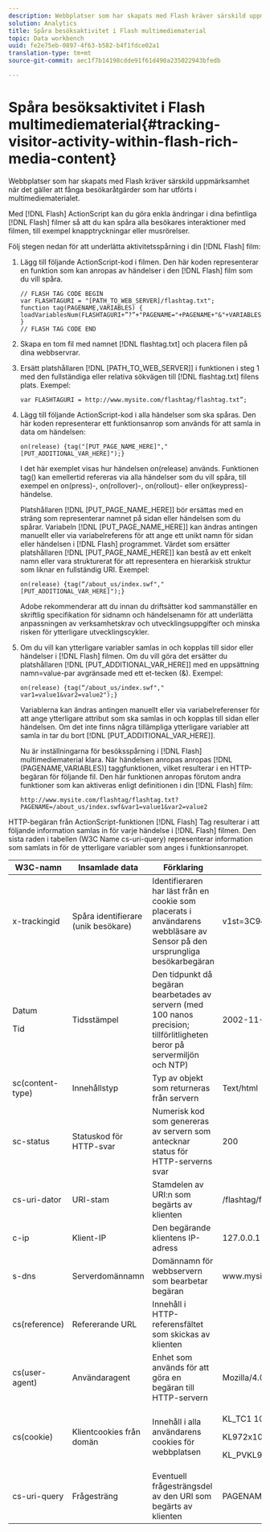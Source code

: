 ```yaml
---
description: Webbplatser som har skapats med Flash kräver särskild uppmärksamhet när det gäller att fånga besökaråtgärder som har utförts i multimediematerialet.
solution: Analytics
title: Spåra besöksaktivitet i Flash multimediematerial
topic: Data workbench
uuid: fe2e75eb-0897-4f63-b582-b4f1fdce02a1
translation-type: tm+mt
source-git-commit: aec1f7b14198cdde91f61d490a235022943bfedb

---
```



# Spåra besöksaktivitet i Flash multimediematerial{#tracking-visitor-activity-within-flash-rich-media-content}

Webbplatser som har skapats med Flash kräver särskild uppmärksamhet när det gäller att fånga besökaråtgärder som har utförts i multimediematerialet.

Med [!DNL Flash] ActionScript kan du göra enkla ändringar i dina befintliga [!DNL Flash] filmer så att du kan spåra alla besökares interaktioner med filmen, till exempel knapptryckningar eller musrörelser.

Följ stegen nedan för att underlätta aktivitetsspårning i din [!DNL Flash] film:

1. Lägg till följande ActionScript-kod i filmen. Den här koden representerar en funktion som kan anropas av händelser i den [!DNL Flash] film som du vill spåra.

   ```
   // FLASH TAG CODE BEGIN 
   var FLASHTAGURI = "[PATH_TO_WEB_SERVER]/flashtag.txt"; 
   function tag(PAGENAME,VARIABLES) { 
   loadVariablesNum(FLASHTAGURI+”?”+"PAGENAME="+PAGENAME+"&"+VARIABLES,0); 
   } 
   // FLASH TAG CODE END
   ```

1. Skapa en tom fil med namnet [!DNL flashtag.txt] och placera filen på dina webbservrar.
1. Ersätt platshållaren [!DNL [PATH_TO_WEB_SERVER]] i funktionen i steg 1 med den fullständiga eller relativa sökvägen till [!DNL flashtag.txt] filens plats. Exempel:

   ```
   var FLASHTAGURI = http://www.mysite.com/flashtag/flashtag.txt”;
   ```

1. Lägg till följande ActionScript-kod i alla händelser som ska spåras. Den här koden representerar ett funktionsanrop som används för att samla in data om händelsen:

   ```
   on(release) {tag("[PUT_PAGE_NAME_HERE]","[PUT_ADDITIONAL_VAR_HERE]");}
   ```

   I det här exemplet visas hur händelsen on(release) används. Funktionen tag() kan emellertid refereras via alla händelser som du vill spåra, till exempel en on(press)-, on(rollover)-, on(rollout)- eller on(keypress)-händelse.

   Platshållaren [!DNL [PUT_PAGE_NAME_HERE]] bör ersättas med en sträng som representerar namnet på sidan eller händelsen som du spårar. Variabeln [!DNL [PUT_PAGE_NAME_HERE]] kan ändras antingen manuellt eller via variabelreferens för att ange ett unikt namn för sidan eller händelsen i [!DNL Flash] programmet. Värdet som ersätter platshållaren [!DNL [PUT_PAGE_NAME_HERE]] kan bestå av ett enkelt namn eller vara strukturerat för att representera en hierarkisk struktur som liknar en fullständig URI. Exempel:

   ```
   on(release) {tag(“/about_us/index.swf","[PUT_ADDITIONAL_VAR_HERE]");}
   ```

   Adobe rekommenderar att du innan du driftsätter kod sammanställer en skriftlig specifikation för sidnamn och händelsenamn för att underlätta anpassningen av verksamhetskrav och utvecklingsuppgifter och minska risken för ytterligare utvecklingscykler.

1. Om du vill kan ytterligare variabler samlas in och kopplas till sidor eller händelser i [!DNL Flash] filmen. Om du vill göra det ersätter du platshållaren [!DNL [PUT_ADDITIONAL_VAR_HERE]] med en uppsättning namn=value-par avgränsade med ett et-tecken (&amp;). Exempel:

   ```
   on(release) {tag(“/about_us/index.swf"," var1=value1&var2=value2");}
   ```

   Variablerna kan ändras antingen manuellt eller via variabelreferenser för att ange ytterligare attribut som ska samlas in och kopplas till sidan eller händelsen. Om det inte finns några tillämpliga ytterligare variabler att samla in tar du bort [!DNL [PUT_ADDITIONAL_VAR_HERE]].

   Nu är inställningarna för besöksspårning i [!DNL Flash] multimediematerial klara. När händelsen anropas anropas [!DNL (PAGENAME,VARIABLES)] taggfunktionen, vilket resulterar i en HTTP-begäran för följande fil. Den här funktionen anropas förutom andra funktioner som kan aktiveras enligt definitionen i din [!DNL Flash] film:

   ```
   http://www.mysite.com/flashtag/flashtag.txt?PAGENAME=/about_us/index.swf&var1=value1&var2=value2
   ```

HTTP-begäran från ActionScript-funktionen [!DNL Flash] Tag resulterar i att följande information samlas in för varje händelse i [!DNL Flash] filmen. Den sista raden i tabellen (W3C Name cs-uri-query) representerar information som samlats in för de ytterligare variabler som anges i funktionsanropet.

<table id="table_A7ED9D38F36B4405947B2F48EA94D3C4"> 
 <thead> 
  <tr> 
   <th colname="col1" class="entry"> W3C-namn </th> 
   <th colname="col2" class="entry"> Insamlade data </th> 
   <th colname="col3" class="entry"> Förklaring </th> 
   <th colname="col4" class="entry"> Exempel </th> 
  </tr> 
 </thead>
 <tbody> 
  <tr> 
   <td colname="col1"> x-trackingid </td> 
   <td colname="col2"> Spåra identifierare (unik besökare) </td> 
   <td colname="col3"> Identifieraren har läst från en cookie som placerats i användarens webbläsare av <span class="wintitle"> Sensor </span> på den ursprungliga besökarbegäran </td> 
   <td colname="col4"> v1st=3C94007B4E01F9C2 </td> 
  </tr> 
  <tr> 
   <td colname="col1"> <p>Datum </p> <p>Tid </p> </td> 
   <td colname="col2"> Tidsstämpel </td> 
   <td colname="col3"> Den tidpunkt då begäran bearbetades av servern (med 100 nanos precision; tillförlitligheten beror på servermiljön och NTP) </td> 
   <td colname="col4"> 2002-11-21 17:21:45.123 </td> 
  </tr> 
  <tr> 
   <td colname="col1"> sc(content-type) </td> 
   <td colname="col2"> Innehållstyp </td> 
   <td colname="col3"> Typ av objekt som returneras från servern </td> 
   <td colname="col4"> Text/html </td> 
  </tr> 
  <tr> 
   <td colname="col1"> sc-status </td> 
   <td colname="col2"> Statuskod för HTTP-svar </td> 
   <td colname="col3"> Numerisk kod som genereras av servern som antecknar status för HTTP-serverns svar </td> 
   <td colname="col4"> 200 </td> 
  </tr> 
  <tr> 
   <td colname="col1"> cs-uri-dator </td> 
   <td colname="col2"> URI-stam </td> 
   <td colname="col3"> Stamdelen av URI:n som begärts av klienten </td> 
   <td colname="col4"> /flashtag/flashtag.txt </td> 
  </tr> 
  <tr> 
   <td colname="col1"> c-ip </td> 
   <td colname="col2"> Klient-IP </td> 
   <td colname="col3"> Den begärande klientens IP-adress </td> 
   <td colname="col4"> 127.0.0.1 </td> 
  </tr> 
  <tr> 
   <td colname="col1"> s-dns </td> 
   <td colname="col2"> Serverdomännamn </td> 
   <td colname="col3"> Domännamn för webbservern som bearbetar begäran </td> 
   <td colname="col4"> www.mysite.com </td> 
  </tr> 
  <tr> 
   <td colname="col1"> cs(reference) </td> 
   <td colname="col2"> Refererande URL </td> 
   <td colname="col3"> Innehåll i HTTP-referensfältet som skickas av klienten </td> 
   <td colname="col4"></td> 
  </tr> 
  <tr> 
   <td colname="col1"> cs(user-agent) </td> 
   <td colname="col2"> Användaragent </td> 
   <td colname="col3"> Enhet som används för att göra en begäran till HTTP-servern </td> 
   <td colname="col4"> Mozilla/4.0+(compatible;+MSIE+6.0; +Windows+NT+5.1) </td> 
  </tr> 
  <tr> 
   <td colname="col1"> cs(cookie) </td> 
   <td colname="col2"> Klientcookies från domän </td> 
   <td colname="col3"> Innehåll i alla användarens cookies för webbplatsen </td> 
   <td colname="col4"> <p>KL_TC1 1038058778312 </p> <p>KL972x1038058778312282052 </p> <p>KL_PVKL972 0 </p> </td> 
  </tr> 
  <tr> 
   <td colname="col1"> cs-uri-query </td> 
   <td colname="col2"> Frågesträng </td> 
   <td colname="col3"> Eventuell frågesträngsdel av den URI som begärts av klienten </td> 
   <td colname="col4"> PAGENAME=/about_us/index.swf&amp;var1=value1&amp;var2=value2 </td> 
  </tr> 
 </tbody> 
</table>

